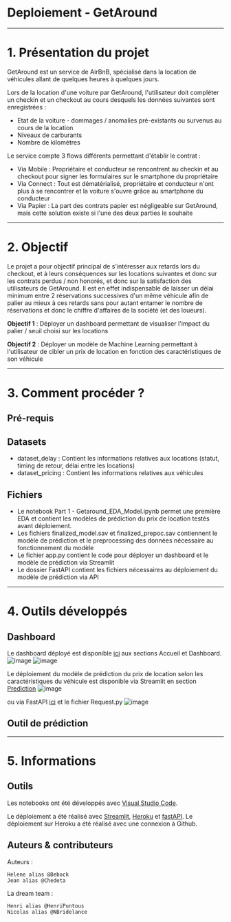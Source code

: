 # Deploiement - GetAround

---

# 1. Présentation du projet

GetAround est un service de AirBnB, spécialisé dans la location de véhicules allant de quelques heures à quelques jours. 

Lors de la location d'une voiture par GetAround, l'utilisateur doit compléter un checkin et un checkout au cours desquels les données suivantes sont enregistrées : 
- Etat de la voiture - dommages / anomalies pré-existants ou survenus au cours de la location
- Niveaux de carburants
- Nombre de kilomètres

Le service compte 3 flows différents permettant d'établir le contrat : 
- Via Mobile : Propriétaire et conducteur se rencontrent au checkin et au checkout pour signer les formulaires sur le smartphone du propriétaire
- Via Connect : Tout est dématérialisé, propriétaire et conducteur n'ont plus à se rencontrer et la voiture s'ouvre grâce au smartphone du conducteur
- Via Papier : La part des contrats papier est négligeable sur GetAround, mais cette solution existe si l'une des deux parties le souhaite

---

# 2. Objectif 

Le projet a pour objectif principal de s'intéresser aux retards lors du checkout, et à leurs conséquences sur les locations suivantes et donc sur les contrats perdus / non honorés, et donc sur la satisfaction des utilisateurs de GetAround. 
Il est en effet indispensable de laisser un délai minimum entre 2 réservations successives d'un même véhicule afin de palier au mieux à ces retards sans pour autant entamer le nombre de réservations et donc le chiffre d'affaires de la société (et des loueurs). 

**Objectif 1** : Déployer un dashboard permettant de visualiser l'impact du palier / seuil choisi sur les locations

**Objectif 2** : Déployer un modèle de Machine Learning permettant à l'utilisateur de cibler un prix de location en fonction des caractéristiques de son véhicule

---

# 3. Comment procéder ?

## Pré-requis

## Datasets 

- dataset_delay : Contient les informations relatives aux locations (statut, timing de retour, délai entre les locations)
- dataset_pricing : Contient les informations relatives aux véhicules 

## Fichiers

- Le notebook Part 1 - Getaround_EDA_Model.ipynb permet une première EDA et contient les modèles de prédiction du prix de location testés avant déploiement.
- Les fichiers finalized_model.sav et finalized_prepoc.sav contiennent le modèle de prédiction et le preprocessing des données nécessaire au fonctionnement du modèle
- Le fichier app.py contient le code pour déployer un dashboard et le modèle de prédiction via Streamlit
- Le dossier FastAPI contient les fichiers nécessaires au déploiement du modèle de prédiction via API 

---

# 4. Outils développés 

## Dashboard 

Le dashboard déployé est disponible [ici](https://getaround-ln.herokuapp.com/) aux sections Accueil et Dashboard. 
![image](https://user-images.githubusercontent.com/38078432/203615883-599081ef-1776-45f7-bf91-b4545832b4ec.png)
![image](https://user-images.githubusercontent.com/38078432/203615983-417a4bca-0b0d-437d-a5de-b6d344d2a7ae.png)

Le déploiement du modèle de prédiction du prix de location selon les caractéristiques du véhicule est disponible via Streamlit en section [Prediction](https://getaround-ln.herokuapp.com/)
![image](https://user-images.githubusercontent.com/38078432/203616113-63659286-1216-48dd-8c38-92b8cd94017e.png)

ou via FastAPI [ici](https://fastapi-ln.herokuapp.com/docs) et le fichier Request.py
![image](https://user-images.githubusercontent.com/38078432/203616211-06134dfd-7c6b-423c-b574-29084ee6aa77.png)


## Outil de prédiction

---

# 5. Informations

## Outils

Les notebooks ont été développés avec [Visual Studio Code](https://code.visualstudio.com/).

Le déploiement a été réalisé avec [Streamlit](https://streamlit.io/), [Heroku](https://www.heroku.com/platform) et [fastAPI](https://fastapi.tiangolo.com/). Le déploiement sur Heroku a été réalisé avec une connexion à Github. 

## Auteurs & contributeurs

Auteurs :

    Helene alias @Bebock
    Jean alias @Chedeta

La dream team :

    Henri alias @HenriPuntous
    Nicolas alias @NBridelance



 
